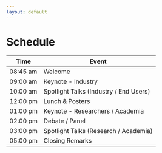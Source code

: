 ```yaml
---
layout: default
---
```

# Schedule
| Time     | Event                                  |
|----------|----------------------------------------|
| 08:45 am | Welcome                                |
| 09:00 am | Keynote - Industry                     |
| 10:00 am | Spotlight Talks (Industry / End Users) |
| 12:00 pm | Lunch & Posters                        |
| 01:00 pm | Keynote - Researchers / Academia       |
| 02:00 pm | Debate / Panel                         |
| 03:00 pm | Spotlight Talks (Research / Academia)  |
| 05:00 pm | Closing Remarks                        |